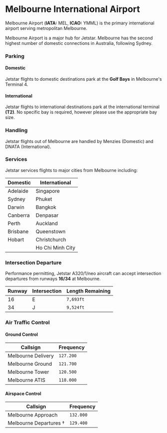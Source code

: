 # Melbourne International Airport
Melbourne Airport (**IATA:** MEL, **ICAO:** YMML) is the primary international airport serving metropolitan Melbourne.

Melbourne Airport is a major hub for Jetstar. Melbourne has the second highest number of domestic connections in Australia, following Sydney.

### Parking

#### Domestic
Jetstar flights to domestic destinations park at the **Golf Bays** in Melbourne's Terminal 4.

#### International
Jetstar flights to international destinations park at the international terminal **(T2)**. No specific bay is required, however please use the appropriate bay size.

### Handling
Jetstar flights out of Melbourne are handled by Menzies (Domestic) and DNATA (International).

### Services
Jetstar services flights to major cities from Melbourne including:

| Domestic |  International   |
| -------- | ---------------- |
| Adelaide | Singapore        |
| Sydney   | Phuket           |
| Darwin   | Bangkok          |
| Canberra | Denpasar         |
| Perth    | Auckland         |
| Brisbane | Queenstown       |
| Hobart   | Christchurch     |
|          | Ho Chi Minh City |

### Intersection Departure
Performance permitting, Jetstar A320/1/neo aircraft can accept intersection departures from runways **16/34** at Melbourne.

| Runway | Intersection | Length Remaining |
| ------ | ------------ | ---------------- |
| 16 | E | `7,693ft` |
| 34 | J | `9,524ft` |

### Air Traffic Control

#### Ground Control
| Callsign | Frequency |
| -------- | --------- |
| Melbourne Delivery | `127.200` |
| Melbourne Ground | `121.700` |
| Melbourne Tower | `120.500` |
| Melbourne ATIS | `118.000` |

#### Airspace Control
| Callsign | Frequency |
| -------- | --------- |
| Melbourne Approach | `132.000` |
| Melbourne Departures † | `129.400` |